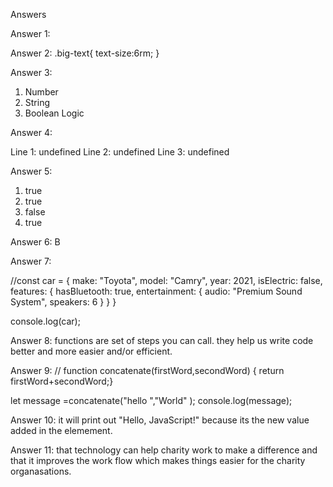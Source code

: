 Answers

Answer 1:
<div class="header"></div>
<div id="firstFlex"><div>


Answer 2:
.big-text{
text-size:6rm;
}

Answer 3:
1. Number
2. String
3. Boolean Logic

Answer 4:

Line 1: undefined 
Line 2: undefined 
Line 3: undefined 

Answer 5:
1. true
2. true
3. false
4. true

Answer 6:
B

Answer 7:

//const car = {
    make: "Toyota",
    model: "Camry",
    year: 2021,
    isElectric: false,
    features: {
      hasBluetooth: true,
      entertainment: {
        audio: "Premium Sound System",
        speakers: 6
      }
    }
  }

console.log(car);


Answer 8:
functions are set of steps you can call. they help us write code better and more easier and/or efficient.


Answer 9:
// function concatenate(firstWord,secondWord)
{ return firstWord+secondWord;}

let message =concatenate("hello ","World" );
console.log(message);

Answer 10:
it will print out "Hello, JavaScript!" because its the new value added in the elemement.

Answer 11:
that technology can help charity work to make a difference and that it improves the work flow which makes things easier for the charity organasations. 
